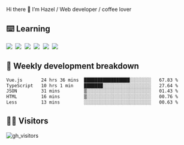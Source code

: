 
Hi there 👋 I’m Hazel / Web developer / coffee lover

## ⌨️ Learning

<samp>
 <a href="https://github.com/vuejs/core"><img src="https://api.iconify.design/logos:vue.svg" /></a>
  <a href="https://github.com/vuejs/core"><img src="https://api.iconify.design/logos:react.svg" /></a>
  <a href="https://github.com/solidjs/solid"><img src="https://api.iconify.design/logos:solidjs.svg" /></a>
  <a href="https://github.com/vitejs/vite"><img src="https://api.iconify.design/logos:vitejs.svg" /></a>
  <a href="https://github.com/microsoft/TypeScript"><img src="https://api.iconify.design/logos:typescript-icon.svg" /></a> 
  <a href="https://github.com/unocss/unocss"><img src="https://api.iconify.design/logos:unocss.svg" /></a>
  

</samp>


## 🦀 Weekly development breakdown

<!--START_SECTION:waka-->

```txt
Vue.js       24 hrs 36 mins  █████████████████░░░░░░░░   67.83 %
TypeScript   10 hrs 1 min    ███████░░░░░░░░░░░░░░░░░░   27.64 %
JSON         31 mins         ▒░░░░░░░░░░░░░░░░░░░░░░░░   01.43 %
HTML         16 mins         ▒░░░░░░░░░░░░░░░░░░░░░░░░   00.76 %
Less         13 mins         ░░░░░░░░░░░░░░░░░░░░░░░░░   00.63 %
```

<!--END_SECTION:waka-->
## 👬🏻 Visitors

![gh_visitors](https://profile-counter.glitch.me/Hazel-Lin/count.svg)

